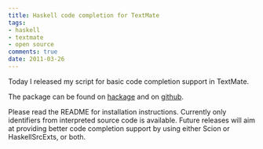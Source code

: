 ```yaml
---
title: Haskell code completion for TextMate
tags:
- haskell
- textmate
- open source
comments: true
date: 2011-03-26
---
```

Today I released my script for basic code completion support in TextMate.

The package can be found on <a title="The textmatetags package"
href="http://hackage.haskell.org/package/textmatetags">hackage</a> and on <a
title="Haskell Code Completion for TextMate"
href="https://github.com/spockz/Haskell-Code-Completion-for-TextMate">github</a>.

Please read the README for installation instructions. Currently only identifiers
from interpreted source code is available. Future releases will aim at providing
better code completion support by using either Scion or HaskellSrcExts, or both.
